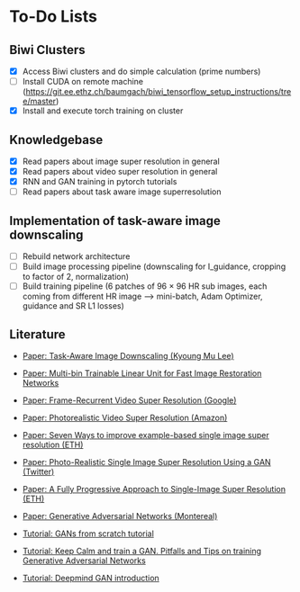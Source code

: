 # To-Do Lists

## Biwi Clusters
- [x] Access Biwi clusters and do simple calculation (prime numbers)
- [ ] Install CUDA on remote machine (https://git.ee.ethz.ch/baumgach/biwi_tensorflow_setup_instructions/tree/master)
- [x] Install and execute torch training on cluster

## Knowledgebase
- [x] Read papers about image super resolution in general
- [x] Read papers about video super resolution in general
- [x] RNN and GAN training in pytorch tutorials
- [ ] Read papers about task aware image superresolution

## Implementation of task-aware image downscaling
- [ ] Rebuild network architecture
- [ ] Build image processing pipeline (downscaling for I_guidance, cropping to factor of 2, normalization)
- [ ] Build training pipeline (6 patches of 96 × 96 HR sub images, each coming from different HR image --> mini-batch, Adam Optimizer, guidance and SR L1 losses)

## Literature 
- [Paper: Task-Aware Image Downscaling (Kyoung Mu Lee)](http://openaccess.thecvf.com/content_ECCV_2018/papers/Heewon_Kim_Task-Aware_Image_Downscaling_ECCV_2018_paper.pdf)

- [Paper: Multi-bin Trainable Linear Unit for Fast Image Restoration Networks](https://arxiv.org/pdf/1807.11389.pdf)
- [Paper: Frame-Recurrent Video Super Resolution (Google)](https://arxiv.org/pdf/1801.04590.pdf)
- [Paper: Photorealistic Video Super Resolution (Amazon)](https://arxiv.org/pdf/1807.07930.pdf)
- [Paper: Seven Ways to improve example-based single image super resolution (ETH)](http://www.vision.ee.ethz.ch/~timofter/publications/Timofte-CVPR-2016.pdf)
- [Paper: Photo-Realistic Single Image Super Resolution Using a GAN (Twitter)](https://arxiv.org/pdf/1609.04802.pdf)
- [Paper: A Fully Progressive Approach to Single-Image Super Resolution (ETH)](http://igl.ethz.ch/projects/prosr/prosr-cvprw-2018-wang-et-al.pdf)
- [Paper: Generative Adversarial Networks (Montereal)](https://arxiv.org/pdf/1406.2661.pdf)

- [Tutorial: GANs from scratch tutorial](https://medium.com/ai-society/gans-from-scratch-1-a-deep-introduction-with-code-in-pytorch-and-tensorflow-cb03cdcdba0f)
- [Tutorial: Keep Calm and train a GAN. Pitfalls and Tips on training Generative Adversarial Networks](https://medium.com/@utk.is.here/keep-calm-and-train-a-gan-pitfalls-and-tips-on-training-generative-adversarial-networks-edd529764aa9)
- [Tutorial: Deepmind GAN introduction](http://www.gatsby.ucl.ac.uk/~balaji/Understanding-GANs.pdf)


